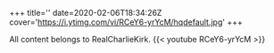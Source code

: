 +++
title=''
date=2020-02-06T18:34:26Z
cover='https://i.ytimg.com/vi/RCeY6-yrYcM/hqdefault.jpg'
+++

All content belongs to RealCharlieKirk.
{{< youtube RCeY6-yrYcM >}}
